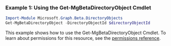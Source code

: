 ### Example 1: Using the Get-MgBetaDirectoryObject Cmdlet
```powershell
Import-Module Microsoft.Graph.Beta.DirectoryObjects
Get-MgBetaDirectoryObject -DirectoryObjectId $directoryObjectId
```
This example shows how to use the Get-MgBetaDirectoryObject Cmdlet.
To learn about permissions for this resource, see the [permissions reference](/graph/permissions-reference).
